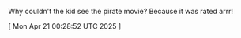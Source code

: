  
Why couldn't the kid see the pirate movie? Because it was rated arrr!
 
[ 
Mon Apr 21 00:28:52 UTC 2025
 ]
